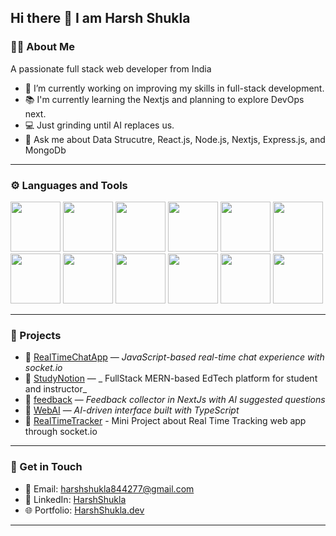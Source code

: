 ## Hi there 👋 I am Harsh Shukla

### 👨‍💻 About Me
A passionate full stack web developer from India

- 🔭 I’m currently working on improving my skills in full-stack development.
- 📚 I'm currently learning the Nextjs and planning to explore DevOps next.
- 💻 Just grinding until AI replaces us.
- 💬 Ask me about Data Strucutre, React.js, Node.js, Nextjs, Express.js, and MongoDb 
---

### ⚙️ Languages and Tools  
<p align="left">
  <img src="https://cdn.jsdelivr.net/gh/devicons/devicon/icons/javascript/javascript-original.svg" width="80" />
   <img src="https://cdn.jsdelivr.net/gh/devicons/devicon/icons/nextjs/nextjs-original.svg" width="80" />
  <img src="https://cdn.jsdelivr.net/gh/devicons/devicon/icons/react/react-original.svg" width="80" />
  <img src="https://cdn.jsdelivr.net/gh/devicons/devicon/icons/nodejs/nodejs-original.svg" width="80" />
  <img src="https://cdn.jsdelivr.net/gh/devicons/devicon/icons/mongodb/mongodb-original.svg" width="80" />
  <img src="https://cdn.jsdelivr.net/gh/devicons/devicon/icons/postgresql/postgresql-original.svg" width="80" />
  <img src="https://cdn.jsdelivr.net/gh/devicons/devicon/icons/typescript/typescript-original.svg" width="80" />
  <img src="https://cdn.jsdelivr.net/gh/devicons/devicon/icons/css3/css3-original.svg" width="80" />
  <img src="https://cdn.jsdelivr.net/gh/devicons/devicon/icons/html5/html5-original.svg" width="80" />
  <img src="https://cdn.jsdelivr.net/gh/devicons/devicon/icons/git/git-original.svg" width="80" />
  <img src="https://cdn.jsdelivr.net/gh/devicons/devicon/icons/tailwindcss/tailwindcss-original.svg" width="80" />
  <img src="https://cdn.jsdelivr.net/gh/devicons/devicon/icons/express/express-original.svg" width="80" />




 
</p>

---



### 🌟 Projects

- 🔹 [RealTimeChatApp](https://github.com/HarshShukla77/RealTimeChatApp) — _JavaScript-based real-time chat experience with socket.io_
- 🔹 [StudyNotion](https://github.com/HarshShukla77/StudyNotion) — _ FullStack MERN-based EdTech platform for student and instructor_
- 🔹 [feedback](https://feedback-five-alpha.vercel.app/) — _Feedback collector in NextJs with AI suggested questions_
- 🔹 [WebAI](https://github.com/HarshShukla77/WebAI) — _AI-driven interface built with TypeScript_
- 🔹 [RealTimeTracker](https://github.com/HarshShukla77/RealTimeTracker) - Mini Project about Real Time Tracking web app through socket.io

---
### 💬 Get in Touch

- 📧 Email: [harshshukla844277@gmail.com](mailto:harshshukla844277@gmail.com)  
- 💼 LinkedIn: [HarshShukla](https://www.linkedin.com/in/harsh-shukla-b87237221)  
- 🌐 Portfolio: [HarshShukla.dev](https://harshshukla-rosy.vercel.app/)

---
<!--
**HarshShukla77/HarshShukla77** is a ✨ _special_ ✨ repository because its `README.md` (this file) appears on your GitHub profile.
-->


<!--
**HarshShukla77/HarshShukla77** is a ✨ _special_ ✨ repository because its `README.md` (this file) appears on your GitHub profile.
-->
